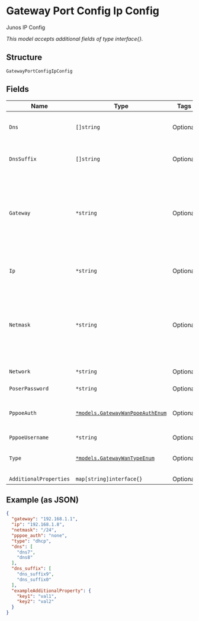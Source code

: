 
# Gateway Port Config Ip Config

Junos IP Config

*This model accepts additional fields of type interface{}.*

## Structure

`GatewayPortConfigIpConfig`

## Fields

| Name | Type | Tags | Description |
|  --- | --- | --- | --- |
| `Dns` | `[]string` | Optional | Except for out-of_band interface (vme/em0/fxp0) |
| `DnsSuffix` | `[]string` | Optional | Except for out-of_band interface (vme/em0/fxp0) |
| `Gateway` | `*string` | Optional | Except for out-of_band interface (vme/em0/fxp0). Interface Default Gateway IP Address (i.e. "192.168.1.1") or a Variable (i.e. "{{myvar}}") |
| `Ip` | `*string` | Optional | Interface IP Address (i.e. "192.168.1.8") or a Variable (i.e. "{{myvar}}") |
| `Netmask` | `*string` | Optional | Used only if `subnet` is not specified in `networks`. Interface Netmask (i.e. "/24") or a Variable (i.e. "{{myvar}}") |
| `Network` | `*string` | Optional | Optional, the network to be used for mgmt |
| `PoserPassword` | `*string` | Optional | If `type`==`pppoe` |
| `PppoeAuth` | [`*models.GatewayWanPpoeAuthEnum`](../../doc/models/gateway-wan-ppoe-auth-enum.md) | Optional | if `type`==`pppoe`. enum: `chap`, `none`, `pap`<br><br>**Default**: `"none"` |
| `PppoeUsername` | `*string` | Optional | If `type`==`pppoe` |
| `Type` | [`*models.GatewayWanTypeEnum`](../../doc/models/gateway-wan-type-enum.md) | Optional | enum: `dhcp`, `pppoe`, `static`<br><br>**Default**: `"dhcp"` |
| `AdditionalProperties` | `map[string]interface{}` | Optional | - |

## Example (as JSON)

```json
{
  "gateway": "192.168.1.1",
  "ip": "192.168.1.8",
  "netmask": "/24",
  "pppoe_auth": "none",
  "type": "dhcp",
  "dns": [
    "dns7",
    "dns8"
  ],
  "dns_suffix": [
    "dns_suffix9",
    "dns_suffix0"
  ],
  "exampleAdditionalProperty": {
    "key1": "val1",
    "key2": "val2"
  }
}
```

